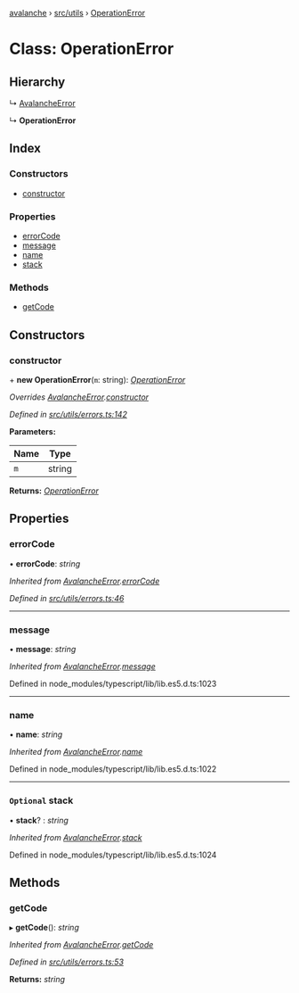 [avalanche](../README.md) › [src/utils](../modules/src_utils.md) › [OperationError](src_utils.operationerror.md)

# Class: OperationError

## Hierarchy

  ↳ [AvalancheError](src_utils.avalancheerror.md)

  ↳ **OperationError**

## Index

### Constructors

* [constructor](src_utils.operationerror.md#constructor)

### Properties

* [errorCode](src_utils.operationerror.md#errorcode)
* [message](src_utils.operationerror.md#message)
* [name](src_utils.operationerror.md#name)
* [stack](src_utils.operationerror.md#optional-stack)

### Methods

* [getCode](src_utils.operationerror.md#getcode)

## Constructors

###  constructor

\+ **new OperationError**(`m`: string): *[OperationError](src_utils.operationerror.md)*

*Overrides [AvalancheError](src_utils.avalancheerror.md).[constructor](src_utils.avalancheerror.md#constructor)*

*Defined in [src/utils/errors.ts:142](https://github.com/ava-labs/avalanchejs/blob/62a14d4/src/utils/errors.ts#L142)*

**Parameters:**

Name | Type |
------ | ------ |
`m` | string |

**Returns:** *[OperationError](src_utils.operationerror.md)*

## Properties

###  errorCode

• **errorCode**: *string*

*Inherited from [AvalancheError](src_utils.avalancheerror.md).[errorCode](src_utils.avalancheerror.md#errorcode)*

*Defined in [src/utils/errors.ts:46](https://github.com/ava-labs/avalanchejs/blob/62a14d4/src/utils/errors.ts#L46)*

___

###  message

• **message**: *string*

*Inherited from [AvalancheError](src_utils.avalancheerror.md).[message](src_utils.avalancheerror.md#message)*

Defined in node_modules/typescript/lib/lib.es5.d.ts:1023

___

###  name

• **name**: *string*

*Inherited from [AvalancheError](src_utils.avalancheerror.md).[name](src_utils.avalancheerror.md#name)*

Defined in node_modules/typescript/lib/lib.es5.d.ts:1022

___

### `Optional` stack

• **stack**? : *string*

*Inherited from [AvalancheError](src_utils.avalancheerror.md).[stack](src_utils.avalancheerror.md#optional-stack)*

Defined in node_modules/typescript/lib/lib.es5.d.ts:1024

## Methods

###  getCode

▸ **getCode**(): *string*

*Inherited from [AvalancheError](src_utils.avalancheerror.md).[getCode](src_utils.avalancheerror.md#getcode)*

*Defined in [src/utils/errors.ts:53](https://github.com/ava-labs/avalanchejs/blob/62a14d4/src/utils/errors.ts#L53)*

**Returns:** *string*
